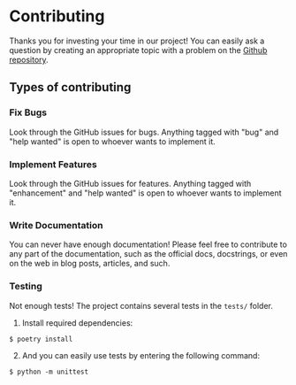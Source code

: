 # Contributing

Thanks you for investing your time in our project! You can easily ask a
question by creating an appropriate topic with a problem on the
[Github repository](https://github.com/Omnivanitate/sweep-design).

## Types of contributing

### Fix Bugs

Look through the GitHub issues for bugs. Anything tagged with "bug" and "help
wanted" is open to whoever wants to implement it.

### Implement Features

Look through the GitHub issues for features. Anything tagged with "enhancement"
and "help wanted" is open to whoever wants to implement it.

### Write Documentation

You can never have enough documentation! Please feel free to contribute to any
part of the documentation, such as the official docs, docstrings, or even
on the web in blog posts, articles, and such.

### Testing

Not enough tests!
The project contains several tests in the `tests/` folder.

1. Install required dependencies:

`$ poetry install`

2. And you can easily use tests by entering the following command:

`$ python -m unittest`
